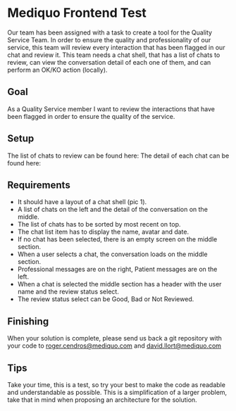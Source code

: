 # Mediquo Frontend Test
Our team has been assigned with a task to create a tool for the Quality Service Team. In order to ensure the quality and professionality of our service, this team will review every interaction that has been flagged in our chat and review it. This team needs a chat shell, that has a list of chats to review, can view the conversation detail of each one of them, and can perform an OK/KO action (locally).

## Goal
As a Quality Service member I want to review the interactions that have been flagged in order to ensure the quality of the service.

## Setup
The list of chats to review can be found here: 
The detail of each chat can be found here:

## Requirements
- It should have a layout of a chat shell (pic 1). 
- A list of chats on the left and the detail of the conversation on the middle.
- The list of chats has to be sorted by most recent on top.
- The chat list item has to display the name, avatar and date.
- If no chat has been selected, there is an empty screen on the middle section.
- When a user selects a chat, the conversation loads on the middle section.
- Professional messages are on the right, Patient messages are on the left.
- When a chat is selected the middle section has a header with the user name and the review status select.
- The review status select can be Good, Bad or Not Reviewed.

## Finishing
When your solution is complete, please send us back a git repository with your code to roger.cendros@mediquo.com and david.llort@mediquo.com

## Tips
Take your time, this is a test, so try your best to make the code as readable and understandable as possible. This is a simplification of a larger problem, take that in mind when proposing an architecture for the solution.
